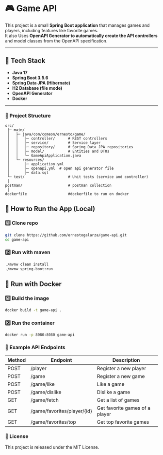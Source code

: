 # 🎮 Game API

This project is a small **Spring Boot application** that manages games and players, including features like favorite games.  
It also Uses **OpenAPI Generator to automatically create the API controllers** and model classes from the OpenAPI specification. 

---

## 🧱 Tech Stack

- **Java 17**
- **Spring Boot 3.5.6**
- **Spring Data JPA (Hibernate)**
- **H2 Database (file mode)**
- **OpenAPI Generator**
- **Docker**
---

###  📂 Project Structure
```
src/
 ├─ main/
 │   ├─ java/com/comeon/ernesto/game/
 │   │   ├─ controller/      # REST controllers
 │   │   ├─ service/         # Service layer
 │   │   ├─ repository/      # Spring Data JPA repositories
 │   │   ├─ model/           # Entities and DTOs
 │   │   └─ GameApiApplication.java
 │   └─ resources/
 │       ├─ application.yml
 │       ├─ openapi.yml  # open api generator file
 │       ├─ data.sql
 └─ test/                    # Unit tests (service and controller)
 │
postman/                     # postman collection
 │
dockerfile                   #dockerfile to run on docker
```


## 🚀 How to Run the App (Local)
### 1️⃣ Clone repo
```bash
git clone https://github.com/ernestogalarza/game-api.git
cd game-api 
```

### 2️⃣ Run with maven
```bash
./mvnw clean install
./mvnw spring-boot:run
```


## 🐳 Run with Docker
### 1️⃣ Build the image
```bash
docker build -t game-api .
```
### 2️⃣ Run the container
```bash
docker run -p 8080:8080 game-api
```
### 🧪 Example API Endpoints

| Method | Endpoint                     | Description                    |
|--------|-----------------------------|--------------------------------|
| POST   | /player                     | Register a new player          |
| POST   | /game                       | Register a new game            |
| POST   | /game/like                  | Like a game                    |
| POST   | /game/dislike               | Dislike a game                 |
| GET    | /game/fetch                 | Get a list of games            |
| GET    | /game/favorites/player/{id} | Get favorite games of a player |
| GET    | /game/favorites/top         | Get top favorite games         |

###  📜 License

This project is released under the MIT License.